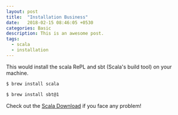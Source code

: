 ```yaml
---
layout: post
title:  "Installation Business"
date:   2018-02-15 08:46:05 +0530
categories: Basic
description: This is an awesome post.
tags:
  - scala
  - installation
---
```


This would install the scala RePL and sbt (Scala's build tool) on your machine.

``` sh
$ brew install scala

$ brew install sbt@1
```
Check out the [Scala Download][scala-download] if you face any problem!

[scala-download]: https://www.scala-lang.org/download/
